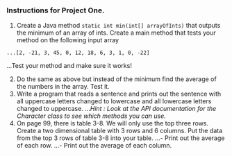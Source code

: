 ### Instructions for Project One.

1. Create a Java method `static int min(int[] arrayOfInts)` that outputs the minimum of an array of ints. Create a main method that tests your method on the following input array

```
...[2, -21, 3, 45, 0, 12, 18, 6, 3, 1, 0, -22]
```
...Test your method and make sure it works!


2. Do the same as above but instead of the minimum find the average of the numbers in the array.  Test it.
3. Write a program that reads a sentence and prints out the sentence with all uppercase letters changed to lowercase and all lowercase letters changed to uppercase.
..._Hint :  Look at the API documentation for the  Character  class to see which methods you can use._
4. On page 99, there is table 3-8.  We will only use the top three rows.
   Create a two dimensional table with  3  rows and  6  columns.
   Put the data from the top 3 rows of table 3-8 into your table.
...- Print out the average of each row.
...- Print out the average of each column.